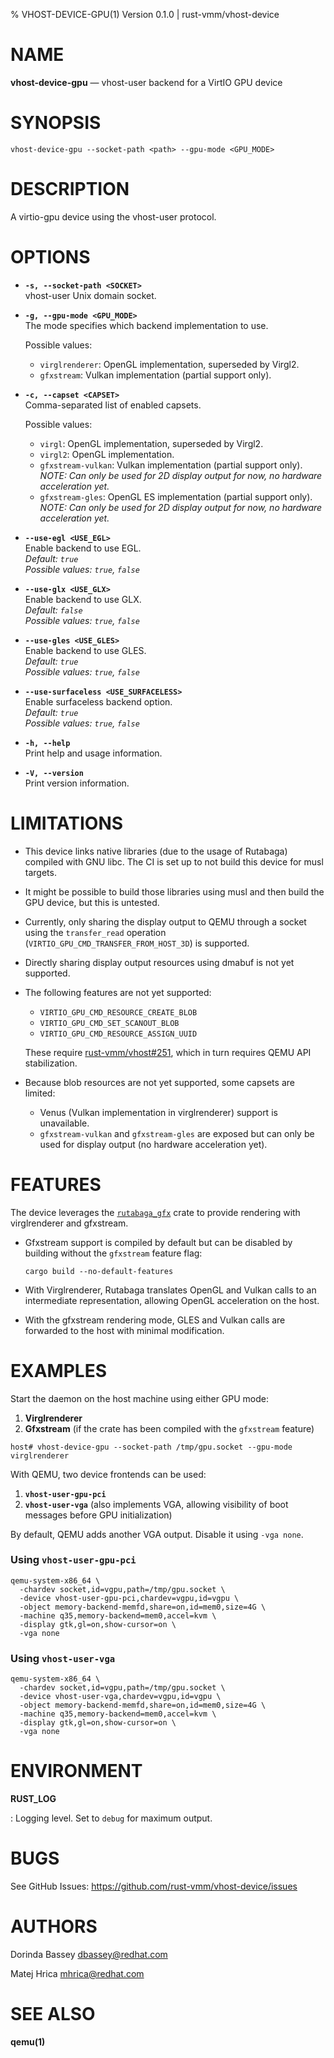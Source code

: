 % VHOST-DEVICE-GPU(1) Version 0.1.0 | rust-vmm/vhost-device

NAME
===========

**vhost-device-gpu** — vhost-user backend for a VirtIO GPU device

SYNOPSIS
===========

```
vhost-device-gpu --socket-path <path> --gpu-mode <GPU_MODE>
```

DESCRIPTION
===========

A virtio-gpu device using the vhost-user protocol.

OPTIONS
===========

- **`-s, --socket-path <SOCKET>`**  
  vhost-user Unix domain socket.

- **`-g, --gpu-mode <GPU_MODE>`**  
  The mode specifies which backend implementation to use.

  Possible values:
  - `virglrenderer`: OpenGL implementation, superseded by Virgl2.
  - `gfxstream`: Vulkan implementation (partial support only).

- **`-c, --capset <CAPSET>`**  
  Comma-separated list of enabled capsets.

  Possible values:
  - `virgl`: OpenGL implementation, superseded by Virgl2.
  - `virgl2`: OpenGL implementation.
  - `gfxstream-vulkan`: Vulkan implementation (partial support only).  
    *NOTE: Can only be used for 2D display output for now, no hardware acceleration yet.*
  - `gfxstream-gles`: OpenGL ES implementation (partial support only).  
    *NOTE: Can only be used for 2D display output for now, no hardware acceleration yet.*

- **`--use-egl <USE_EGL>`**  
  Enable backend to use EGL.  
  *Default: `true`*  
  *Possible values: `true`, `false`*

- **`--use-glx <USE_GLX>`**  
  Enable backend to use GLX.  
  *Default: `false`*  
  *Possible values: `true`, `false`*

- **`--use-gles <USE_GLES>`**  
  Enable backend to use GLES.  
  *Default: `true`*  
  *Possible values: `true`, `false`*

- **`--use-surfaceless <USE_SURFACELESS>`**  
  Enable surfaceless backend option.  
  *Default: `true`*  
  *Possible values: `true`, `false`*

- **`-h, --help`**  
  Print help and usage information.

- **`-V, --version`**  
  Print version information.

LIMITATIONS
===========

- This device links native libraries (due to the usage of Rutabaga) compiled with GNU libc. The CI is set up to not build this device for musl targets.
- It might be possible to build those libraries using musl and then build the GPU device, but this is untested.
- Currently, only sharing the display output to QEMU through a socket using the `transfer_read` operation (`VIRTIO_GPU_CMD_TRANSFER_FROM_HOST_3D`) is supported.
- Directly sharing display output resources using dmabuf is not yet supported.
- The following features are not yet supported:
  - `VIRTIO_GPU_CMD_RESOURCE_CREATE_BLOB`
  - `VIRTIO_GPU_CMD_SET_SCANOUT_BLOB`
  - `VIRTIO_GPU_CMD_RESOURCE_ASSIGN_UUID`
  
  These require [rust-vmm/vhost#251](https://github.com/rust-vmm/vhost/pull/251), which in turn requires QEMU API stabilization.
- Because blob resources are not yet supported, some capsets are limited:
  - Venus (Vulkan implementation in virglrenderer) support is unavailable.
  - `gfxstream-vulkan` and `gfxstream-gles` are exposed but can only be used for display output (no hardware acceleration yet).

FEATURES
===========

The device leverages the [`rutabaga_gfx`](https://crates.io/crates/rutabaga_gfx) crate to provide rendering with virglrenderer and gfxstream.

- Gfxstream support is compiled by default but can be disabled by building without the `gfxstream` feature flag:

  ```
  cargo build --no-default-features
  ```

- With Virglrenderer, Rutabaga translates OpenGL and Vulkan calls to an intermediate representation, allowing OpenGL acceleration on the host.
- With the gfxstream rendering mode, GLES and Vulkan calls are forwarded to the host with minimal modification.

EXAMPLES
===========

Start the daemon on the host machine using either GPU mode:

1. **Virglrenderer**
2. **Gfxstream** (if the crate has been compiled with the `gfxstream` feature)

```
host# vhost-device-gpu --socket-path /tmp/gpu.socket --gpu-mode virglrenderer
```

With QEMU, two device frontends can be used:

1. **`vhost-user-gpu-pci`**
2. **`vhost-user-vga`** (also implements VGA, allowing visibility of boot messages before GPU initialization)

By default, QEMU adds another VGA output. Disable it using `-vga none`.

### Using `vhost-user-gpu-pci`

```
qemu-system-x86_64 \
  -chardev socket,id=vgpu,path=/tmp/gpu.socket \
  -device vhost-user-gpu-pci,chardev=vgpu,id=vgpu \
  -object memory-backend-memfd,share=on,id=mem0,size=4G \
  -machine q35,memory-backend=mem0,accel=kvm \
  -display gtk,gl=on,show-cursor=on \
  -vga none
```

### Using `vhost-user-vga`

```
qemu-system-x86_64 \
  -chardev socket,id=vgpu,path=/tmp/gpu.socket \
  -device vhost-user-vga,chardev=vgpu,id=vgpu \
  -object memory-backend-memfd,share=on,id=mem0,size=4G \
  -machine q35,memory-backend=mem0,accel=kvm \
  -display gtk,gl=on,show-cursor=on \
  -vga none
```

ENVIRONMENT
===========

**RUST_LOG**

:   Logging level. Set to `debug` for maximum output.

BUGS
====

See GitHub Issues: <https://github.com/rust-vmm/vhost-device/issues>

AUTHORS
======

Dorinda Bassey <dbassey@redhat.com>

Matej Hrica <mhrica@redhat.com>

SEE ALSO
========

**qemu(1)**
